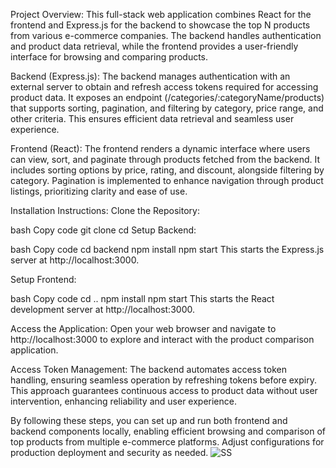Project Overview:
This full-stack web application combines React for the frontend and Express.js for the backend to showcase the top N products from various e-commerce companies. The backend handles authentication and product data retrieval, while the frontend provides a user-friendly interface for browsing and comparing products.

Backend (Express.js):
The backend manages authentication with an external server to obtain and refresh access tokens required for accessing product data. It exposes an endpoint (/categories/:categoryName/products) that supports sorting, pagination, and filtering by category, price range, and other criteria. This ensures efficient data retrieval and seamless user experience.

Frontend (React):
The frontend renders a dynamic interface where users can view, sort, and paginate through products fetched from the backend. It includes sorting options by price, rating, and discount, alongside filtering by category. Pagination is implemented to enhance navigation through product listings, prioritizing clarity and ease of use.

Installation Instructions:
Clone the Repository:

bash
Copy code
git clone <repository-url>
cd <project-folder>
Setup Backend:

bash
Copy code
cd backend
npm install
npm start
This starts the Express.js server at http://localhost:3000.

Setup Frontend:

bash
Copy code
cd ..
npm install
npm start
This starts the React development server at http://localhost:3000.

Access the Application:
Open your web browser and navigate to http://localhost:3000 to explore and interact with the product comparison application.

Access Token Management:
The backend automates access token handling, ensuring seamless operation by refreshing tokens before expiry. This approach guarantees continuous access to product data without user intervention, enhancing reliability and user experience.

By following these steps, you can set up and run both frontend and backend components locally, enabling efficient browsing and comparison of top products from multiple e-commerce platforms. Adjust configurations for production deployment and security as needed.
![SS](https://github.com/Bfacter/11620803121/assets/98310238/864c6479-8962-4c64-95ad-a1cd043638f9)
